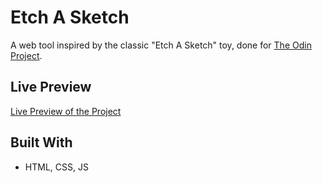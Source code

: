 # Etch A Sketch

A web tool inspired by the classic "Etch A Sketch" toy, done for [The Odin Project](https://www.theodinproject.com/lessons/foundations-etch-a-sketch).

## Live Preview
[Live Preview of the Project](https://s-y-a-n.github.io/etch-a-sketch/)

## Built With

* HTML, CSS, JS

<!-- ## Attribution

* [Image by rawpixel.com on Freepik](https://www.freepik.com/free-vector/watercolor-circle-patterned-seamless-background-vector_18240796.htm#query=pink%20polka%20dots&position=30&from_view=search&track=ais) -->